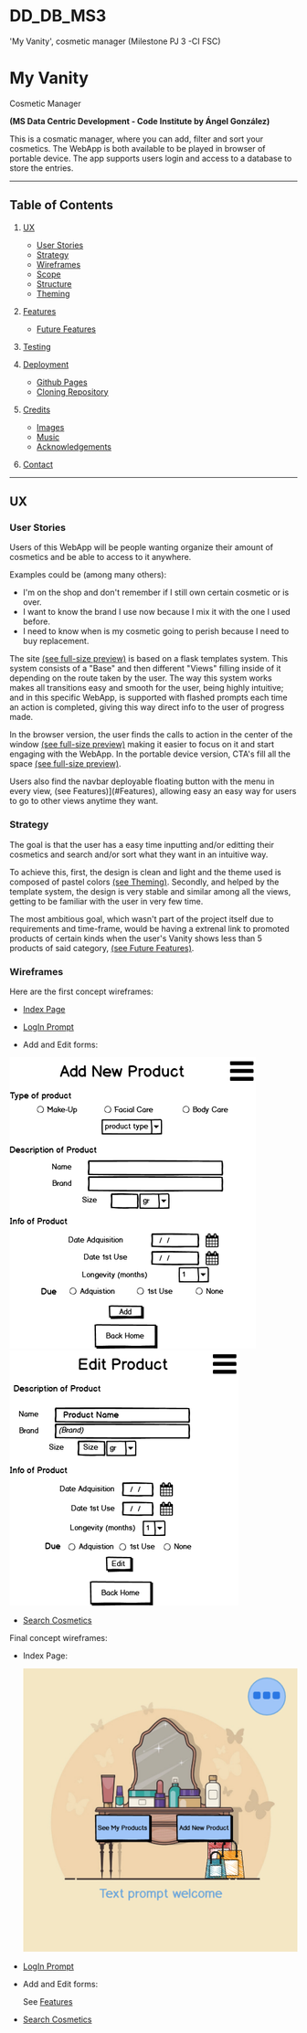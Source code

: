 # DD_DB_MS3
'My Vanity', cosmetic manager (Milestone PJ 3 -CI FSC)

# My Vanity
Cosmetic Manager

**(MS Data Centric Development - Code Institute by Ángel González)**

This is a cosmatic manager, where you can add, filter and sort your cosmetics. The WebApp is both available to be played in browser of portable device. The app supports users login and access to a database to store the entries.

---

## **Table of Contents**

1. [UX](#UX)
    * [User Stories](#User-Stories)
    * [Strategy](#Strategy)
    * [Wireframes](#Wireframes)
    * [Scope](#Scope)
    * [Structure](#Structure)
    * [Theming](#Theming)
2. [Features](#Features)
    * [Future Features](#Future-Features-Objectives)

3. [Testing](#Testing)
4. [Deployment](#Deployment)

    * [Github Pages](#Configuration-of-GitHub-Pages)
    * [Cloning Repository](#Cloning-the-Repository)

5. [Credits](#Credits)

    * [Images](#Images)
    * [Music](#Music)
    * [Acknowledgements](#Acknowledgements)

6. [Contact](#Contact)

---
## UX
### User Stories
Users of this WebApp will be people wanting organize their amount of cosmetics and be able to access to it anywhere.

Examples could be (among many others):
* I'm on the shop and don't remember if I still own certain cosmetic or is over.
* I want to know the brand I use now because I mix it with the one I used before.
* I need to know when is my cosmetic going to perish because I need to buy replacement.

The site [(see full-size preview)](\packageapp\static\images\screencaptures\full-view-browser.png) is based on a flask templates system. This system consists of a "Base" and then different "Views" filling inside of it depending on the route taken by the user. The way this system works makes all transitions easy and smooth for the user, being highly intuitive; and in this specific WebApp, is supported with flashed prompts each time an action is completed, giving this way direct info to the user of progress made.

In the browser version, the user finds the calls to action in the center of the window [(see full-size preview)](\packageapp\static\images\screencaptures\full-view-browser.png) making it easier to focus on it and start engaging with the WebApp. In the portable device version, CTA's fill all the space [(see full-size preview)](\packageapp\static\images\screencaptures\full-view-phone.png).

Users also find the navbar deployable floating button with the menu in every view, (see Features)](#Features), allowing easy an easy way for users to go to other views anytime they want.

### Strategy
The goal is that the user has a easy time inputting and/or editting their cosmetics and search and/or sort what they want in an intuitive way.

To achieve this, first, the design is clean and light and the theme used is composed of pastel colors [(see Theming)](#Theming). Secondly, and helped by the template system, the design is very stable and similar among all the views, getting to be familiar with the user in very few time.

The most ambitious goal, which wasn't part of the project itself due to requirements and time-frame, would be having a extrenal link to promoted products of certain kinds when the user's Vanity shows less than 5 products of said category, [(see Future Features)](#Future-Features-Objectives).

### Wireframes
Here are the first concept wireframes:

* [Index Page](\packageapp\static\wireframes\draft\Home.png "Index Page")

* [LogIn Prompt](\packageapp\static\wireframes\draft\LogIn.png "LogIn Prompt")

* Add and Edit forms: 

![Add Cosmetic](\packageapp\static\wireframes\draft\New_Prod.png "Add Cosmetic") 
![Edit Cosmetic](\packageapp\static\wireframes\draft\Edit_Prod.png "Edit Cosmetic") 

* [Search Cosmetics](packageapp\static\wireframes\draft\Search_Result.png "Search Cosmetics")

Final concept wireframes:

* Index Page: 

    ![Browser-View](\packageapp\static\wireframes\idea\Home.png "Browser View")

* [LogIn Prompt](\packageapp\static\wireframes\idea\LogIn.png "LogIn Prompt")

* Add and Edit forms: 

    See [Features](#Features)

* [Search Cosmetics](\packageapp\static\wireframes\idea\Search_Result.png "Search Cosmetics")
